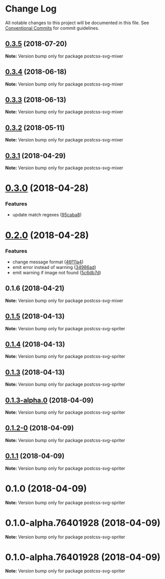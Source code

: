 # Change Log

All notable changes to this project will be documented in this file.
See [Conventional Commits](https://conventionalcommits.org) for commit guidelines.

<a name="0.3.5"></a>
## [0.3.5](https://github.com/kisenka/svg-mixer/packages/postcss-svg-mixer/compare/postcss-svg-mixer@0.3.4...postcss-svg-mixer@0.3.5) (2018-07-20)




**Note:** Version bump only for package postcss-svg-mixer

<a name="0.3.4"></a>
## [0.3.4](https://github.com/kisenka/svg-mixer/packages/postcss-svg-mixer/compare/postcss-svg-mixer@0.3.3...postcss-svg-mixer@0.3.4) (2018-06-18)




**Note:** Version bump only for package postcss-svg-mixer

<a name="0.3.3"></a>
## [0.3.3](https://github.com/kisenka/svg-mixer/packages/postcss-svg-mixer/compare/postcss-svg-mixer@0.3.2...postcss-svg-mixer@0.3.3) (2018-06-13)




**Note:** Version bump only for package postcss-svg-mixer

<a name="0.3.2"></a>
## [0.3.2](https://github.com/kisenka/svg-mixer/packages/postcss-svg-mixer/compare/postcss-svg-mixer@0.3.1...postcss-svg-mixer@0.3.2) (2018-05-11)




**Note:** Version bump only for package postcss-svg-mixer

<a name="0.3.1"></a>
## [0.3.1](https://github.com/kisenka/svg-mixer/packages/postcss-svg-mixer/compare/postcss-svg-mixer@0.3.0...postcss-svg-mixer@0.3.1) (2018-04-29)




**Note:** Version bump only for package postcss-svg-mixer

<a name="0.3.0"></a>
# [0.3.0](https://github.com/kisenka/svg-mixer/packages/postcss-svg-mixer/compare/postcss-svg-mixer@0.2.0...postcss-svg-mixer@0.3.0) (2018-04-28)


### Features

* update match regexes ([95caba8](https://github.com/kisenka/svg-mixer/packages/postcss-svg-mixer/commit/95caba8))




<a name="0.2.0"></a>
# [0.2.0](https://github.com/kisenka/svg-mixer/packages/postcss-svg-mixer/compare/postcss-svg-mixer@0.1.6...postcss-svg-mixer@0.2.0) (2018-04-28)


### Features

* change message format ([46f11a4](https://github.com/kisenka/svg-mixer/packages/postcss-svg-mixer/commit/46f11a4))
* emit error instead of warning ([34986ad](https://github.com/kisenka/svg-mixer/packages/postcss-svg-mixer/commit/34986ad))
* emit warning if image not found ([5c6db7d](https://github.com/kisenka/svg-mixer/packages/postcss-svg-mixer/commit/5c6db7d))




<a name="0.1.6"></a>
## 0.1.6 (2018-04-21)




**Note:** Version bump only for package postcss-svg-mixer

<a name="0.1.5"></a>
## [0.1.5](https://github.com/kisenka/svg-baker/packages/postcss-svg-spriter/compare/postcss-svg-spriter@0.1.4...postcss-svg-spriter@0.1.5) (2018-04-13)




**Note:** Version bump only for package postcss-svg-spriter

<a name="0.1.4"></a>
## [0.1.4](https://github.com/kisenka/svg-baker/packages/postcss-svg-spriter/compare/postcss-svg-spriter@0.1.3...postcss-svg-spriter@0.1.4) (2018-04-13)




**Note:** Version bump only for package postcss-svg-spriter

<a name="0.1.3"></a>
## [0.1.3](https://github.com/kisenka/svg-baker/packages/postcss-svg-spriter/compare/postcss-svg-spriter@0.1.3-alpha.0...postcss-svg-spriter@0.1.3) (2018-04-13)




**Note:** Version bump only for package postcss-svg-spriter

<a name="0.1.3-alpha.0"></a>
## [0.1.3-alpha.0](https://github.com/kisenka/svg-baker/packages/postcss-svg-spriter/compare/postcss-svg-spriter@0.1.2-0...postcss-svg-spriter@0.1.3-alpha.0) (2018-04-09)




**Note:** Version bump only for package postcss-svg-spriter

<a name="0.1.2-0"></a>
## [0.1.2-0](https://github.com/kisenka/svg-baker/packages/postcss-svg-spriter/compare/postcss-svg-spriter@0.1.1...postcss-svg-spriter@0.1.2-0) (2018-04-09)




**Note:** Version bump only for package postcss-svg-spriter

<a name="0.1.1"></a>
## [0.1.1](https://github.com/kisenka/svg-baker/packages/postcss-svg-spriter/compare/postcss-svg-spriter@0.1.0...postcss-svg-spriter@0.1.1) (2018-04-09)




**Note:** Version bump only for package postcss-svg-spriter

<a name="0.1.0"></a>
# 0.1.0 (2018-04-09)




**Note:** Version bump only for package postcss-svg-spriter

<a name="0.1.0-alpha.76401928"></a>
# 0.1.0-alpha.76401928 (2018-04-09)




**Note:** Version bump only for package postcss-svg-spriter

<a name="0.1.0-alpha.76401928"></a>
# 0.1.0-alpha.76401928 (2018-04-09)




**Note:** Version bump only for package postcss-svg-spriter
